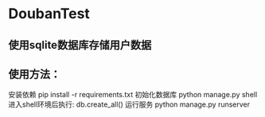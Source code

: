 # DoubanTest

## 使用sqlite数据库存储用户数据

## 使用方法：
安装依赖
pip install -r requirements.txt
初始化数据库
python manage.py shell
进入shell环境后执行:
db.create_all()
运行服务
python manage.py runserver
